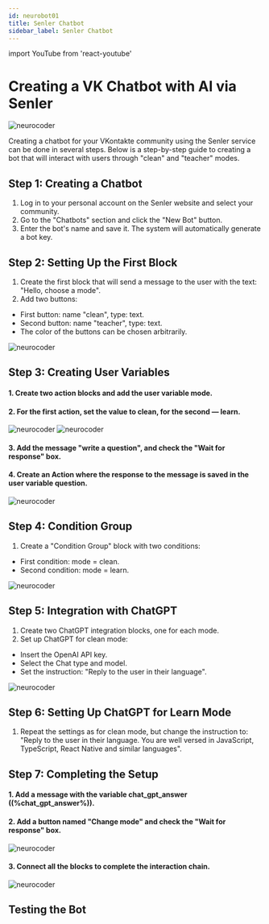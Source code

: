 ```yaml
---
id: neurobot01
title: Senler Chatbot
sidebar_label: Senler Chatbot
---
```


import YouTube from 'react-youtube'

# Creating a VK Chatbot with AI via Senler

![neurocoder](/img/neurobots/neuro1.png)

Creating a chatbot for your VKontakte community using the Senler service can be done in several steps. Below is a step-by-step guide to creating a bot that will interact with users through "clean" and "teacher" modes.

<YouTube videoId='xpEy-Llex5k' />

## Step 1: Creating a Chatbot

1. Log in to your personal account on the Senler website and select your community.
2. Go to the "Chatbots" section and click the "New Bot" button.
3. Enter the bot's name and save it. The system will automatically generate a bot key.

## Step 2: Setting Up the First Block

1. Create the first block that will send a message to the user with the text: "Hello, choose a mode".
2. Add two buttons:
- First button: name "clean", type: text.
- Second button: name "teacher", type: text.
- The color of the buttons can be chosen arbitrarily.

![neurocoder](/img/neurobots/image1.1.png)

## Step 3: Creating User Variables

#### 1. Create two action blocks and add the user variable mode.
#### 2. For the first action, set the value to clean, for the second — learn.
![neurocoder](/img/neurobots/image1.21.png)
![neurocoder](/img/neurobots/image1.22.png)

#### 3. Add the message "write a question", and check the "Wait for response" box.
#### 4. Create an Action where the response to the message is saved in the user variable question.
![neurocoder](/img/neurobots/image1.3.png)

## Step 4: Condition Group

1. Create a "Condition Group" block with two conditions:
- First condition: mode = clean.
- Second condition: mode = learn.

![neurocoder](/img/neurobots/image1.4.png)

## Step 5: Integration with ChatGPT

1. Create two ChatGPT integration blocks, one for each mode.
2. Set up ChatGPT for clean mode:
- Insert the OpenAI API key.
- Select the Chat type and model.
- Set the instruction: "Reply to the user in their language".

![neurocoder](/img/neurobots/image1.5.png)

## Step 6: Setting Up ChatGPT for Learn Mode

1. Repeat the settings as for clean mode, but change the instruction to: "Reply to the user in their language. You are well versed in JavaScript, TypeScript, React Native and similar languages".

## Step 7: Completing the Setup

#### 1. Add a message with the variable chat_gpt_answer ((%chat_gpt_answer%)).
#### 2. Add a button named "Change mode" and check the "Wait for response" box.
![neurocoder](/img/neurobots/image1.6.png)
#### 3. Connect all the blocks to complete the interaction chain.
![neurocoder](/img/neurobots/image1.7.png)

## Testing the Bot

